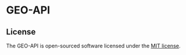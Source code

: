 # GEO-API

## License

The GEO-API is open-sourced software licensed under the [MIT license](http://opensource.org/licenses/MIT).
